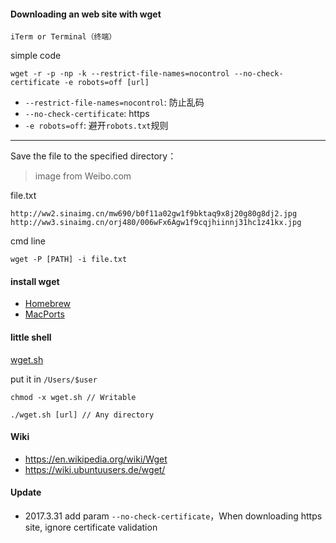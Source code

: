 #### Downloading an web site with wget

`iTerm or Terminal（终端）`

simple code

```
wget -r -p -np -k --restrict-file-names=nocontrol --no-check-certificate -e robots=off [url]
```

- `--restrict-file-names=nocontrol`: 防止乱码
- `--no-check-certificate`: https
- `-e robots=off`: 避开`robots.txt`规则
---

Save the file to the specified directory：

> image from Weibo.com

file.txt
```
http://ww2.sinaimg.cn/mw690/b0f11a02gw1f9bktaq9x8j20g80g8dj2.jpg
http://ww3.sinaimg.cn/orj480/006wFx6Agw1f9cqjhiinnj31hc1z41kx.jpg
```

cmd line

```
wget -P [PATH] -i file.txt
```

#### install wget

- [Homebrew](http://brew.sh/)
- [MacPorts](https://www.macports.org/)

#### little shell

[wget.sh](./wget.sh)

put it in `/Users/$user`

```
chmod -x wget.sh // Writable

./wget.sh [url] // Any directory
```

#### Wiki

- https://en.wikipedia.org/wiki/Wget
- https://wiki.ubuntuusers.de/wget/

#### Update

- 2017.3.31 add param `--no-check-certificate`，When downloading https site, ignore certificate validation
